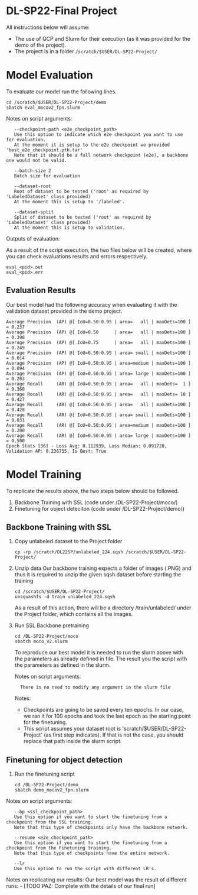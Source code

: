 # DL-SP22-Final Project

All instructions below will assume:

- The use of GCP and Slurm for their execution (as it was provided for the demo of the project).
- The project is in a folder  ```/scratch/$USER/DL-SP22-Project/```


# Model Evaluation

To evaluate our model run the following lines.

```
cd /scratch/$USER/DL-SP22-Project/demo
sbatch eval_mocov2_fpn.slurm
```

Notes on script arguments: 
     
       --checkpoint-path <e2e_checkpoint_path> 
       Use this option to indicate which e2e checkpoint you want to use for evaluation. 
       At the moment it is setup to the e2e checkpoint we provided 'best_e2e_checkpoint.pth.tar'
       Note that it should be a full network checkpoint (e2e), a backbone one would not be valid.
       
       --batch-size 2
       Batch size for evaluation
       
       --dataset-root 
       Root of dataset to be tested ('root' as required by 'LabeledDataset' class provided)
       At the moment this is setup to '/labeled'.
       
       --dataset-split 
       Split of dataset to be tested ('root' as required by 'LabeledDataset' class provided)
       At the moment this is setup to validation.
       

Outputs of evaluation: 

As a result of the script execution, the two files below will be created, where you can check evaluations results and errors respectively.

```
eval_<pid>.out
eval_<pid>.err
```
 
## Evaluation Results

Our best model had the following accuracy when evaluating it with the validation dataset provided in the demo project.

```
Average Precision  (AP) @[ IoU=0.50:0.95 | area=   all | maxDets=100 ] = 0.237
Average Precision  (AP) @[ IoU=0.50      | area=   all | maxDets=100 ] = 0.398
Average Precision  (AP) @[ IoU=0.75      | area=   all | maxDets=100 ] = 0.249
Average Precision  (AP) @[ IoU=0.50:0.95 | area= small | maxDets=100 ] = 0.014
Average Precision  (AP) @[ IoU=0.50:0.95 | area=medium | maxDets=100 ] = 0.094
Average Precision  (AP) @[ IoU=0.50:0.95 | area= large | maxDets=100 ] = 0.283
Average Recall     (AR) @[ IoU=0.50:0.95 | area=   all | maxDets=  1 ] = 0.360
Average Recall     (AR) @[ IoU=0.50:0.95 | area=   all | maxDets= 10 ] = 0.427
Average Recall     (AR) @[ IoU=0.50:0.95 | area=   all | maxDets=100 ] = 0.428
Average Recall     (AR) @[ IoU=0.50:0.95 | area= small | maxDets=100 ] = 0.031
Average Recall     (AR) @[ IoU=0.50:0.95 | area=medium | maxDets=100 ] = 0.200
Average Recall     (AR) @[ IoU=0.50:0.95 | area= large | maxDets=100 ] = 0.500
Epoch Stats [36] - Loss Avg: 0.112939, Loss Median: 0.091720, Validation AP: 0.236755, Is Best: True
```



# Model Training

To replicate the results above, the two steps below should be followed. 

 1. Backbone Training with SSL (code under /DL-SP22-Project/moco/)
 2. Finetuning for object deteciton (code under /DL-SP22-Project/demo/)


   ## Backbone Training with SSL
  
   1. Copy unlabeled dataset to the Project folder
      ```
      cp -rp /scratch/DL22SP/unlabeled_224.sqsh /scratch/$USER/DL-SP22-Project/
      ```  
      
   2. Unzip data
      Our backbone training expects a folder of images (.PNG) and thus it is required to unzip the given sqsh dataset before starting the training 
      ```
      cd /scratch/$USER/DL-SP22-Project/
      unsquashfs -d train unlabeled_224.sqsh
      ```
      As a result of this action, there will be a directory /train/unlabeled/ under the Project folder, which contains all the images.
      
      
   3. Run SSL Backbone pretraining
   
      ```
      cd /DL-SP22-Project/moco
      sbatch moco_v2.slurm
      ```
      
      To reproduce our best model it is needed to run the slurm above with the parameters as already defined in file. 
      The result you the script with the parameters as defined in the slurm. 
      
      Notes on script arguments: 
     
            There is no need to modify any argument in the slurm file 
      Notes:
      
      - Checkpoints are going to be saved every ten epochs. In our case, we ran it for 100 epochs and took the last epoch as the starting point for the             finetuning.
      - This script assumes your dataset root is 'scratch/$USER/DL-SP22-Project' (as first step indicates). If that is not the case, you should replace that path inside the slurm script.

   ## Finetuning for object detection

   1. Run the finetuning script

      ```
      cd /DL-SP22-Project/demo
      sbatch demo_mocov2_fpn.slurm
      ``` 
     
     
   Notes on script arguments: 
     
       --bp <ssl_checkpoint_path> 
       Use this option if you want to start the finetuning from a checkpoint from the SSL training.
       Note that this type of checkpoints only have the backbone network.

       --resume <e2e_checkpoint_path>
       Use this option if you want to start the finetuning from a checkpoint from the Finetuning training.
       Note that this type of checkpoints have the entire network.

       --lr
       Use this option to run the script with different LR's.
     
     
  Notes on replicating our results:
     Our best model was the result of different runs:
     - [TODO PAZ: Complete with the details of our final run]
 
